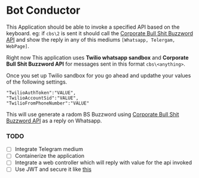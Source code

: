 # Bot Conductor

This Application should be able to invoke a specified API based on the keyboard. eg: if `cbs\2` is sent it should call the [Corporate Bull Shit Buzzword API](https://github.com/sameerkumar18/corporate-bs-generator-api) and show the reply in any of this mediums `[Whatsapp, Telergam, WebPage]`.


Right now This application uses **Twilio whatsapp sandbox** and **Corporate Bull Shit Buzzword API** for messages sent in this format `cbs\<anything>`. 

Once you set up Twilio sandbox for you go ahead and updathe your values of the following settings.

```
"TwilioAuthToken":"VALUE",
"TwilioAccountSid":"VALUE",
"TwilioFromPhoneNumber":"VALUE"
```

This will use generate a radom BS Buzzword using [Corporate Bull Shit Buzzword API](https://github.com/sameerkumar18/corporate-bs-generator-api) as a reply on Whatsapp.

### TODO

- [ ] Integrate Telegram medium
- [ ] Containerize the application
- [ ] Integrate a web controller which will reply with value for the api invoked
- [ ] Use JWT and secure it like [this](https://dev.to/bitsmonkey/jwt-in-dotnet-core-9bg)
